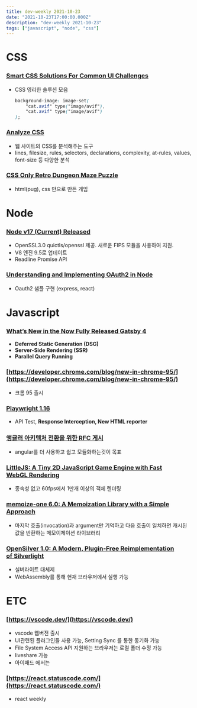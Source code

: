 ```yaml
---
title: dev-weekly 2021-10-23
date: "2021-10-23T17:00:00.000Z"
description: "dev-weekly 2021-10-23"
tags: ["javascript", "node", "css"]
---
```


# CSS

### **[Smart CSS Solutions For Common UI Challenges](https://www.smashingmagazine.com/2021/10/modern-css-solutions-for-common-problems)**

- CSS 영리한 솔루션 모음
    
    ```css
    background-image: image-set(
    	"cat.avif" type("image/avif"),
    	"cat.avif" type("image/avif")
    );
    ```
    

### **[Analyze CSS](https://www.projectwallace.com/analyze-css)**

- 웹 사이트의 CSS를 분석해주는 도구
- lines, filesize, rules, selectors, declarations, complexity, at-rules, values, font-size 등 다양한 분석

### **[CSS Only Retro Dungeon Maze Puzzle](https://codepen.io/takaneichinose/pen/VwWqyYj)**

- html(pug), css 만으로 만든 게임

# Node

### **[Node v17 (Current) Released](https://nodejs.org/en/blog/release/v17.0.0/)**

- OpenSSL3.0 quictls/openssl 제공. 새로운 FIPS 모듈을 사용하여 지원.
- V8 엔진 9.5로 업데이트
- Readline Promise API

### **[Understanding and Implementing OAuth2 in Node](https://www.honeybadger.io/blog/oauth-nodejs-javascript/)**

- Oauth2 샘플 구현 (express, react)

# Javascript

### **[What’s New in the Now Fully Released Gatsby 4](https://www.gatsbyjs.com/blog/whats-new-in-gatsby-4/)**

- **Deferred Static Generation (DSG)**
- **Server-Side Rendering (SSR)**
- **Parallel Query Running**

### **[https://developer.chrome.com/blog/new-in-chrome-95/](https://developer.chrome.com/blog/new-in-chrome-95/)**

- 크롬 95 출시

### **[Playwright 1.16](https://github.com/microsoft/playwright/releases/tag/v1.16.0)**

- API Test, **Response Interception, New HTML reporter**

### **[앵귤러 아키텍처 전환을 위한 RFC 게시](https://github.com/angular/angular/discussions/43784)**

- angular를 더 사용하고 쉽고 모듈화하는것이 목표

### **[LittleJS: A Tiny 2D JavaScript Game Engine with Fast WebGL Rendering](https://github.com/KilledByAPixel/LittleJS)**

- 종속성 없고 60fps에서 1만개 이상의 객체 렌더링

### **[memoize-one 6.0: A Memoization Library with a Simple Approach](https://javascriptweekly.com/link/115361/web)**

- 마지막 호출(invocation)과 argument만 기억하고 다음 호출이 일치하면 캐시된 값을 반환하는 메모이제이션 라이브러리

### **[OpenSilver 1.0: A Modern, Plugin-Free Reimplementation of Silverlight](https://javascriptweekly.com/link/115369/web)**

- 실버라이트 대체제
- WebAssembly를 통해 현재 브라우저에서 실행 가능

# ETC

### **[https://vscode.dev/](https://vscode.dev/)**

- vscode 웹버전 출시
- UI관련된 플러그인들 사용 가능, Setting Sync 를 통한 동기화 가능
- File System Access API 지원하는 브라우저는 로컬 폴더 수정 가능
- liveshare 가능
- 아이패드 에서는

### **[https://react.statuscode.com/](https://react.statuscode.com/)**

- react weekly